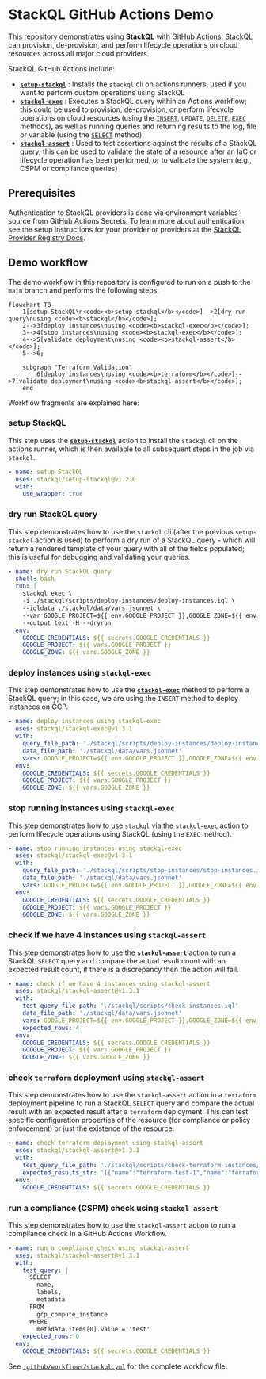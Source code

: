 # StackQL GitHub Actions Demo

This repository demonstrates using [__StackQL__](https://github.com/stackql/stackql) with GitHub Actions.  StackQL can provision, de-provision, and perform lifecycle operations on cloud resources across all major cloud providers.  

StackQL GitHub Actions include:
- [__`setup-stackql`__](https://github.com/marketplace/actions/stackql-studios-setup-stackql) : Installs the `stackql` cli on actions runners, used if you want to perform custom operations using StackQL
- [__`stackql-exec`__](https://github.com/marketplace/actions/stackql-studios-stackql-exec) : Executes a StackQL query within an Actions workflow; this could be used to provision, de-provision, or perform lifecycle operations on cloud resources (using the [`INSERT`](https://stackql.io/docs/language-spec/insert), `UPDATE`, [`DELETE`](https://stackql.io/docs/language-spec/delete), [`EXEC`](https://stackql.io/docs/language-spec/exec) methods), as well as running queries and returning results to the log, file or variable (using the [`SELECT`](https://stackql.io/docs/language-spec/select) method)
- [__`stackql-assert`__](https://github.com/marketplace/actions/stackql-studios-stackql-assert) : Used to test assertions against the results of a StackQL query, this can be used to validate the state of a resource after an IaC or lifecycle operation has been performed, or to validate the system (e.g., CSPM or compliance queries) 

## Prerequisites

Authentication to StackQL providers is done via environment variables source from GitHub Actions Secrets. To learn more about authentication, see the setup instructions for your provider or providers at the [StackQL Provider Registry Docs](https://registry.stackql.io/). 

## Demo workflow

The demo workflow in this repository is configured to run on a push to the `main` branch and performs the following steps:  

```mermaid
flowchart TB
    1[setup StackQL\n<code><b>setup-stackql</b></code>]-->2[dry run query\nusing <code><b>stackql</b></code>];
    2-->3[deploy instances\nusing <code><b>stackql-exec</b></code>];
    3-->4[stop instances\nusing <code><b>stackql-exec</b></code>];
    4-->5[validate deployment\nusing <code><b>stackql-assert</b></code>];
    5-->6;

    subgraph "Terraform Validation"
        6[deploy instances\nusing <code><b>terraform</b></code>]-->7[validate deployment\nusing <code><b>stackql-assert</b></code>];
    end
```

Workflow fragments are explained here:  

### setup StackQL

This step uses the [__`setup-stackql`__](https://github.com/marketplace/actions/stackql-studios-setup-stackql) action to install the `stackql` cli on the actions runner, which is then available to all subsequent steps in the job via `stackql`.  

```yaml
- name: setup StackQL
  uses: stackql/setup-stackql@v1.2.0
  with:
    use_wrapper: true
```

### dry run StackQL query

This step demonstrates how to use the `stackql` cli (after the previous `setup-stackql` action is used) to perform a dry run of a StackQL query - which will return a rendered template of your query with all of the fields populated; this is useful for debugging and validating your queries.  

```yaml
- name: dry run StackQL query
  shell: bash
  run: |
    stackql exec \
    -i ./stackql/scripts/deploy-instances/deploy-instances.iql \
    --iqldata ./stackql/data/vars.jsonnet \
    --var GOOGLE_PROJECT=${{ env.GOOGLE_PROJECT }},GOOGLE_ZONE=${{ env.GOOGLE_ZONE }} \
    --output text -H --dryrun
  env:
    GOOGLE_CREDENTIALS: ${{ secrets.GOOGLE_CREDENTIALS }}
    GOOGLE_PROJECT: ${{ vars.GOOGLE_PROJECT }}
    GOOGLE_ZONE: ${{ vars.GOOGLE_ZONE }}    
```
### deploy instances using `stackql-exec`

This step demonstrates how to use the [__`stackql-exec`__](https://github.com/marketplace/actions/stackql-studios-stackql-exec) method to perform a StackQL query; in this case, we are using the `INSERT` method to deploy instances on GCP.  

```yaml
- name: deploy instances using stackql-exec
  uses: stackql/stackql-exec@v1.3.1
  with:
    query_file_path: './stackql/scripts/deploy-instances/deploy-instances.iql'
    data_file_path: './stackql/data/vars.jsonnet'
    vars: GOOGLE_PROJECT=${{ env.GOOGLE_PROJECT }},GOOGLE_ZONE=${{ env.GOOGLE_ZONE }}
  env:
    GOOGLE_CREDENTIALS: ${{ secrets.GOOGLE_CREDENTIALS }}
    GOOGLE_PROJECT: ${{ vars.GOOGLE_PROJECT }}
    GOOGLE_ZONE: ${{ vars.GOOGLE_ZONE }}
```

### stop running instances using `stackql-exec`

This step demonstrates how to use `stackql` via the `stackql-exec` action to perform lifecycle operations using StackQL (using the `EXEC` method).  

```yaml
- name: stop running instances using stackql-exec
  uses: stackql/stackql-exec@v1.3.1
  with:
    query_file_path: './stackql/scripts/stop-instances/stop-instances.iql'
    data_file_path: './stackql/data/vars.jsonnet'
    vars: GOOGLE_PROJECT=${{ env.GOOGLE_PROJECT }},GOOGLE_ZONE=${{ env.GOOGLE_ZONE }}    
  env:
    GOOGLE_CREDENTIALS: ${{ secrets.GOOGLE_CREDENTIALS }} 
    GOOGLE_PROJECT: ${{ vars.GOOGLE_PROJECT }}
    GOOGLE_ZONE: ${{ vars.GOOGLE_ZONE }}       
```

### check if we have 4 instances using `stackql-assert`

This step demonstrates how to use the [__`stackql-assert`__](https://github.com/marketplace/actions/stackql-studios-stackql-assert) action to run a StackQL `SELECT` query and compare the actual result count with an expected result count, if there is a discrepancy then the action will fail.  

```yaml
- name: check if we have 4 instances using stackql-assert
  uses: stackql/stackql-assert@v1.3.1
  with:
    test_query_file_path: './stackql/scripts/check-instances.iql'
    data_file_path: './stackql/data/vars.jsonnet'
    vars: GOOGLE_PROJECT=${{ env.GOOGLE_PROJECT }},GOOGLE_ZONE=${{ env.GOOGLE_ZONE }}    
    expected_rows: 4
  env:
    GOOGLE_CREDENTIALS: ${{ secrets.GOOGLE_CREDENTIALS }} 
    GOOGLE_PROJECT: ${{ vars.GOOGLE_PROJECT }}
    GOOGLE_ZONE: ${{ vars.GOOGLE_ZONE }}    
```

### check `terraform` deployment using `stackql-assert`

This step demonstrates how to use the `stackql-assert` action in a `terraform` deployment pipeline to run a StackQL `SELECT` query and compare the actual result with an expected result after a `terraform` deployment.  This can test specific configuration properties of the resource (for compliance or policy enforcement) or just the existence of the resource.

```yaml
- name: check terraform deployment using stackql-assert
  uses: stackql/stackql-assert@v1.3.1
  with:
    test_query_file_path: './stackql/scripts/check-terraform-instances/check-terraform-instances.iql'
    expected_results_str: '[{"name":"terraform-test-1","name":"terraform-test-2"}]'
  env:
    GOOGLE_CREDENTIALS: ${{ secrets.GOOGLE_CREDENTIALS }} 
```

### run a compliance (CSPM) check using `stackql-assert`

This step demonstrates how to use the `stackql-assert` action to run a compliance check in a GitHub Actions Workflow.

```yaml
- name: run a compliance check using stackql-assert
  uses: stackql/stackql-assert@v1.3.1
  with:
    test_query: |
      SELECT
        name,
        labels,
        metadata
      FROM
        gcp_compute_instance
      WHERE
        metadata.items[0].value = 'test'
    expected_rows: 0
  env:
    GOOGLE_CREDENTIALS: ${{ secrets.GOOGLE_CREDENTIALS }} 
```

See [`.github/workflows/stackql.yml`](.github/workflows/stackql.yml) for the complete workflow file.

